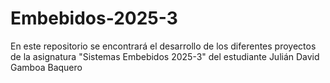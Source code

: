 # Embebidos-2025-3
En este repositorio se encontrará el desarrollo de los diferentes proyectos de la asignatura "Sistemas Embebidos 2025-3" del estudiante Julián David Gamboa Baquero
